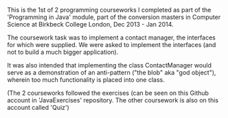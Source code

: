 This is the 1st of 2 programming courseworks I completed as part of the
'Programming in Java' module, part of the conversion masters in 
Computer Science at Birkbeck College London, Dec 2013 - Jan 2014.

The coursework task was to implement a contact manager, the interfaces for which
were supplied. We were asked to implement the interfaces (and not to build a much bigger application).

It was also intended that implementing the class ContactManager would serve as a demonstration of an anti-pattern
("the blob" aka "god object"), wherein too much functionality is placed into one class.

(The 2 courseworks followed the exercises (can be seen on this Github account in 'JavaExercises' repository.
The other coursework is also on this account called 'Quiz')
